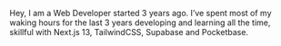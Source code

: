 Hey, I am a Web Developer started 3 years ago. I’ve spent most of my waking hours for the last 3 years developing and learning all the time, skillful with Next.js 13, TailwindCSS, Supabase and Pocketbase.

<!---
karim-maw/karim-maw is a ✨ special ✨ repository because its `README.md` (this file) appears on your GitHub profile.
You can click the Preview link to take a look at your changes.
--->
